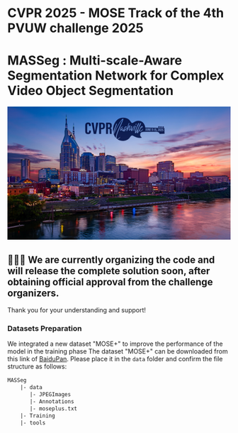# CVPR 2025 - MOSE Track of the 4th PVUW challenge 2025

# MASSeg : Multi-scale-Aware Segmentation Network for Complex Video Object Segmentation


<p align="middle">
    <img src="fig/CVPRpic.jpeg" style="width:800px; height:300px;">
</p>

## 🚧🚧🚧 We are currently organizing the code and will release the complete solution soon, after obtaining official approval from the challenge organizers. 

Thank you for your understanding and support!




### Datasets Preparation
We integrated a new dataset "MOSE+" to improve the performance of the model in the training phase
The dataset "MOSE+" can be downloaded from this link of [BaiduPan]( https://pan.baidu.com/s/1pVRdRqkbX5gKf83YwnVc8Q?pwd=wc7n). Please place it in the `data` folder and confirm the file structure as follows:
```
MASSeg
    |- data
       |- JPEGImages
       |- Annotations
       |- moseplus.txt
    |- Training
    |- tools
```
